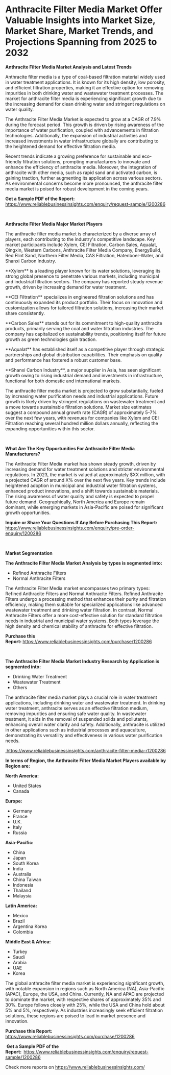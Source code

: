 <p><h1>Anthracite Filter Media Market Offer Valuable Insights into Market Size, Market Share, Market Trends, and Projections Spanning from 2025 to 2032</h1></p><p><strong>Anthracite Filter Media Market Analysis and Latest Trends</strong></p>
<p><p>Anthracite filter media is a type of coal-based filtration material widely used in water treatment applications. It is known for its high density, low porosity, and efficient filtration properties, making it an effective option for removing impurities in both drinking water and wastewater treatment processes. The market for anthracite filter media is experiencing significant growth due to the increasing demand for clean drinking water and stringent regulations on water quality.</p><p>The Anthracite Filter Media Market is expected to grow at a CAGR of 7.9% during the forecast period. This growth is driven by rising awareness of the importance of water purification, coupled with advancements in filtration technologies. Additionally, the expansion of industrial activities and increased investments in water infrastructure globally are contributing to the heightened demand for effective filtration media.</p><p>Recent trends indicate a growing preference for sustainable and eco-friendly filtration solutions, prompting manufacturers to innovate and enhance the efficiency of anthracite media. Moreover, the integration of anthracite with other media, such as rapid sand and activated carbon, is gaining traction, further augmenting its application across various sectors. As environmental concerns become more pronounced, the anthracite filter media market is poised for robust development in the coming years.</p></p>
<p><strong>Get a Sample PDF of the Report:&nbsp;</strong> <a href="https://www.reliablebusinessinsights.com/enquiry/request-sample/1200286?utm_campaign=2190&utm_medium=2&utm_source=Github&utm_content=ia&utm_term=07042025&utm_id=anthracite-filter-media">https://www.reliablebusinessinsights.com/enquiry/request-sample/1200286</a></p>
<p>&nbsp;</p>
<p><strong>Anthracite Filter Media Major Market Players</strong></p>
<p><p>The anthracite filter media market is characterized by a diverse array of players, each contributing to the industry's competitive landscape. Key market participants include Xylem, CEI Filtration, Carbon Sales, Aqualat, Qingxin, Western Carbons, Anthracite Filter Media Company, EnergyBuild, Red Flint Sand, Northern Filter Media, CAS Filtration, Hatenboer-Water, and Shanxi Carbon Industry.</p><p>**Xylem** is a leading player known for its water solutions, leveraging its strong global presence to penetrate various markets, including municipal and industrial filtration sectors. The company has reported steady revenue growth, driven by increasing demand for water treatment.</p><p>**CEI Filtration** specializes in engineered filtration solutions and has continuously expanded its product portfolio. Their focus on innovation and customization allows for tailored filtration solutions, increasing their market share consistently.</p><p>**Carbon Sales** stands out for its commitment to high-quality anthracite products, primarily serving the coal and water filtration industries. The company has capitalized on sustainability trends, positioning itself for future growth as green technologies gain traction.</p><p>**Aqualat** has established itself as a competitive player through strategic partnerships and global distribution capabilities. Their emphasis on quality and performance has fostered a robust customer base.</p><p>**Shanxi Carbon Industry**, a major supplier in Asia, has seen significant growth owing to rising industrial demand and investments in infrastructure, functional for both domestic and international markets.</p><p>The anthracite filter media market is projected to grow substantially, fueled by increasing water purification needs and industrial applications. Future growth is likely driven by stringent regulations on wastewater treatment and a move towards sustainable filtration solutions. Market size estimates suggest a compound annual growth rate (CAGR) of approximately 5-7% over the next few years, with revenues for companies like Xylem and CEI Filtration reaching several hundred million dollars annually, reflecting the expanding opportunities within this sector.</p></p>
<p>&nbsp;</p>
<p><strong>What Are The Key Opportunities For Anthracite Filter Media Manufacturers?</strong></p>
<p><p>The Anthracite Filter Media market has shown steady growth, driven by increasing demand for water treatment solutions and stricter environmental regulations. In 2023, the market is valued at approximately $XX million, with a projected CAGR of around X% over the next five years. Key trends include heightened adoption in municipal and industrial water filtration systems, enhanced product innovations, and a shift towards sustainable materials. The rising awareness of water quality and safety is expected to propel future demand. Geographically, North America and Europe remain dominant, while emerging markets in Asia-Pacific are poised for significant growth opportunities.</p></p>
<p><strong>Inquire or Share Your Questions If Any Before Purchasing This Report:</strong> <a href="https://www.reliablebusinessinsights.com/enquiry/pre-order-enquiry/1200286?utm_campaign=2190&utm_medium=2&utm_source=Github&utm_content=ia&utm_term=07042025&utm_id=anthracite-filter-media">https://www.reliablebusinessinsights.com/enquiry/pre-order-enquiry/1200286</a></p>
<p>&nbsp;</p>
<p><strong>Market Segmentation</strong></p>
<p><strong>The Anthracite Filter Media Market Analysis by types is segmented into:</strong></p>
<p><ul><li>Refined Anthracite Filters</li><li>Normal Anthracite Filters</li></ul></p>
<p><p>The Anthracite Filter Media market encompasses two primary types: Refined Anthracite Filters and Normal Anthracite Filters. Refined Anthracite Filters undergo a processing method that enhances their purity and filtration efficiency, making them suitable for specialized applications like advanced wastewater treatment and drinking water filtration. In contrast, Normal Anthracite Filters offer a more cost-effective solution for standard filtration needs in industrial and municipal water systems. Both types leverage the high density and chemical stability of anthracite for effective filtration.</p></p>
<p><strong>Purchase this Report:&nbsp;</strong><a href="https://www.reliablebusinessinsights.com/purchase/1200286?utm_campaign=2190&utm_medium=2&utm_source=Github&utm_content=ia&utm_term=07042025&utm_id=anthracite-filter-media">https://www.reliablebusinessinsights.com/purchase/1200286</a></p>
<p>&nbsp;</p>
<p><strong>The Anthracite Filter Media Market Industry Research by Application is segmented into:</strong></p>
<p><ul><li>Drinking Water Treatment</li><li>Wastewater Treatment</li><li>Others</li></ul></p>
<p><p>The anthracite filter media market plays a crucial role in water treatment applications, including drinking water and wastewater treatment. In drinking water treatment, anthracite serves as an effective filtration medium, removing impurities and ensuring safe water quality. In wastewater treatment, it aids in the removal of suspended solids and pollutants, enhancing overall water clarity and safety. Additionally, anthracite is utilized in other applications such as industrial processes and aquaculture, demonstrating its versatility and effectiveness in various water purification needs.</p></p>
<p><a href="https://www.reliablebusinessinsights.com/anthracite-filter-media-r1200286?utm_campaign=2190&utm_medium=2&utm_source=Github&utm_content=ia&utm_term=07042025&utm_id=anthracite-filter-media">&nbsp;https://www.reliablebusinessinsights.com/anthracite-filter-media-r1200286</a></p>
<p><strong>In terms of Region, the Anthracite Filter Media Market Players available by Region are:</strong></p>
<p>
    <p> <strong> North America: </strong>
        <ul>
            <li>United States</li>
            <li>Canada</li>
        </ul>
        </p> 
    <p> <strong> Europe: </strong>
        <ul>
            <li>Germany</li>
            <li>France</li>
            <li>U.K.</li>
            <li>Italy</li>
            <li>Russia</li>
        </ul>
        </p> 
    <p> <strong> Asia-Pacific: </strong>
        <ul>
            <li>China</li>
            <li>Japan</li>
            <li>South Korea</li>
            <li>India</li>
            <li>Australia</li>
            <li>China Taiwan</li>
            <li>Indonesia</li>
            <li>Thailand</li>
            <li>Malaysia</li>
        </ul>
        </p> 
    <p> <strong> Latin America: </strong>
        <ul>
            <li>Mexico</li>
            <li>Brazil</li>
            <li>Argentina Korea</li>
            <li>Colombia</li>
        </ul>
        </p> 
    <p> <strong> Middle East & Africa: </strong>
        <ul>
            <li>Turkey</li>
            <li>Saudi</li>
            <li>Arabia</li>
            <li>UAE</li>
            <li>Korea</li>
        </ul>
    </p>
    </p>
<p><p>The global anthracite filter media market is experiencing significant growth, with notable expansion in regions such as North America (NA), Asia-Pacific (APAC), Europe, the USA, and China. Currently, NA and APAC are projected to dominate the market, with respective shares of approximately 35% and 30%. Europe follows closely with 25%, while the USA and China hold about 5% and 5%, respectively. As industries increasingly seek efficient filtration solutions, these regions are poised to lead in market presence and innovation.</p></p>
<p><strong>Purchase this Report: </strong><a href="https://www.reliablebusinessinsights.com/purchase/1200286?utm_campaign=2190&utm_medium=2&utm_source=Github&utm_content=ia&utm_term=07042025&utm_id=anthracite-filter-media">https://www.reliablebusinessinsights.com/purchase/1200286</a></p>
<p>&nbsp;<strong>Get a Sample PDF of the Report:&nbsp;&nbsp;</strong><a href="https://www.reliablebusinessinsights.com/enquiry/request-sample/1200286?utm_campaign=2190&utm_medium=2&utm_source=Github&utm_content=ia&utm_term=07042025&utm_id=anthracite-filter-media">https://www.reliablebusinessinsights.com/enquiry/request-sample/1200286</a></p>
<p><strong></strong></p>
<p>Check more reports on <a href="https://www.reliablebusinessinsights.com/?utm_campaign=2190&utm_medium=2&utm_source=Github&utm_content=ia&utm_term=07042025&utm_id=anthracite-filter-media">https://www.reliablebusinessinsights.com/</a></p>